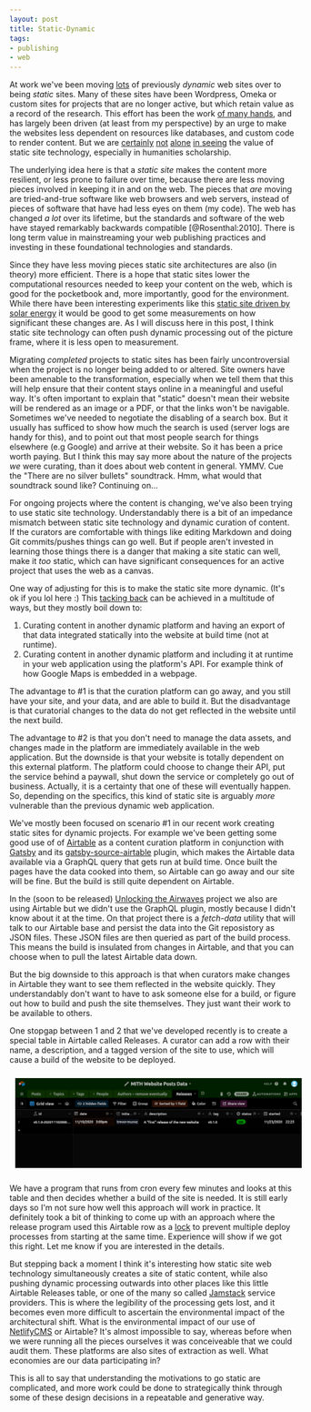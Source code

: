```yaml
---
layout: post
title: Static-Dynamic
tags:
- publishing
- web
---
```


At work we've been moving [lots](https://archive.mith.umd.edu) of previously
*dynamic* web sites over to being *static* sites. Many of these sites have been
Wordpress, Omeka or custom sites for projects that are no longer active, but
which retain value as a record of the research. This effort has been the work
[of many hands](https://mith.umd.edu/news/things-look-different-around-here),
and has largely been driven (at least from my perspective) by an urge to make
the websites less dependent on resources like databases, and custom code to
render content. But we are
[certainly](http://www.digitalhumanities.org/dhq/vol/13/1/000411/000411.html)
[not](https://minicomp.github.io/wax/about/)
[alone](https://programminghistorian.org/en/lessons/building-static-sites-with-jekyll-github-pages)
[in
seeing](https://matthewlincoln.net/2019/12/19/digital-humanities-handbook.html)
the value of static site technology, especially in humanities scholarship.

The underlying idea here is that a *static site* makes the content more
resilient, or less prone to failure over time, because there are less moving
pieces involved in keeping it in and on the web. The pieces that *are* moving
are tried-and-true software like web browsers and web servers, instead of
pieces of software that have had less eyes on them (my code). The web has
changed *a lot* over its lifetime, but the standards and software of the web
have stayed remarkably backwards compatible [@Rosenthal:2010]. There is long
term value in mainstreaming your web publishing practices and investing in
these foundational technologies and standards.

Since they have less moving pieces static site architectures are also (in
theory) more efficient. There is a hope that static sites lower the
computational resources needed to keep your content on the web, which is good
for the pocketbook and, more importantly, good for the environment. While there
have been interesting experiments like this [static site driven by solar
energy](https://solar.lowtechmagazine.com/2018/09/how-to-build-a-lowtech-website/)
it would be good to get some measurements on how significant these changes are.
As I will discuss here in this post, I think static site technology can often
push dynamic processing out of the picture frame, where it is less open to
measurement.

Migrating *completed* projects to static sites has been fairly uncontroversial
when the project is no longer being added to or altered. Site owners have been
amenable to the transformation, especially when we tell them that this will
help ensure that their content stays online in a meaningful and useful way.
It's often important to explain that "static" doesn't mean their website will
be rendered as an image or a PDF, or that the links won't be navigable.
Sometimes we've needed to negotiate the disabling of a search box. But it
usually has sufficed to show how much the search is used (server logs are handy
for this), and to point out that most people search for things elsewhere (e.g
Google) and arrive at their website. So it has been a price worth paying. But
I think this may say more about the nature of the projects *we* were curating,
than it does about web content in general. YMMV. Cue the "There are no silver
bullets" soundtrack. Hmm, what would that soundtrack sound like? Continuing
on...

For ongoing projects where the content is changing, we've also been trying to
use static site technology. Understandably there is a bit of an impedance
mismatch between static site technology and dynamic curation of content. If the
curators are comfortable with things like editing Markdown and doing Git
commits/pushes things can go well. But if people aren't invested in learning
those things there is a danger that making a site static can well, make it
*too* static, which can have significant consequences for an active project
that uses the web as a canvas.

One way of adjusting for this is to make the static site more dynamic. (It's ok
if you lol here :) This [tacking
back](https://en.wikipedia.org/wiki/Tacking_(sailing)) can be achieved in
a multitude of ways, but they mostly boil down to:

1. Curating content in another dynamic platform and having an export of that data integrated statically into the website at build time (not at runtime).
2. Curating content in another dynamic platform and including it at runtime in your   web application using the platform's API. For example think of how Google Maps is embedded in a webpage.

The advantage to #1 is that the curation platform can go away, and you still
have your site, and your data, and are able to build it. But the disadvantage
is that curatorial changes to the data do not get reflected in the website
until the next build.

The advantage to #2 is that you don't need to manage the data assets, and
changes made in the platform are immediately available in the web application.
But the downside is that your website is totally dependent on this external
platform. The platform could choose to change their API, put the service behind
a paywall, shut down the service or completely go out of business. Actually, it
is a certainty that one of these will eventually happen. So, depending on the
specifics, this kind of static site is arguably *more* vulnerable than the
previous dynamic web application.

We've mostly been focused on scenario #1 in our recent work creating static
sites for dynamic projects. For example we've been getting some good use of of
[Airtable](https://airtable.com) as a content curation platform in conjunction
with [Gatsby](https://www.gatsbyjs.com) and its
[gatsby-source-airtable](https://www.gatsbyjs.com/plugins/gatsby-source-airtable/)
plugin, which makes the Airtable data available via a GraphQL query that gets
run at build time. Once built the pages have the data cooked into them, so
Airtable can go away and our site will be fine. But the build is still quite
dependent on Airtable.

In the (soon to be released) [Unlocking the
Airwaves](https://mith.umd.edu/research/unlocking-the-airwaves/) project we
also are using Airtable but we didn't use the GraphQL plugin, mostly because
I didn't know about it at the time. On that project there is a *fetch-data*
utility that will talk to our Airtable base and persist the data into the Git
reposistory as JSON files. These JSON files are then queried as part of the
build process. This means the build is insulated from changes in Airtable, and
that you can choose when to pull the latest Airtable data down.

But the big downside to this approach is that when curators make changes in
Airtable they want to see them reflected in the website quickly. They
understandably don't want to have to ask someone else for a build, or figure
out how to build and push the site themselves. They just want their work to be
available to others.

One stopgap between 1 and 2 that we've developed recently is to create
a special table in Airtable called Releases. A curator can add a row with their
name, a description, and a tagged version of the site to use, which will cause
a build of the website to be deployed.

<a href="/images/static-dynamic.png"><img style="margin: 10px;" class="img-responsive" src="/images/static-dynamic.png"></a>

We have a program that runs from cron every few minutes and looks at this table
and then decides whether a build of the site is needed. It is still early days
so I'm not sure how well this approach will work in practice. It definitely
took a bit of thinking to come up with an approach where the release program
used this Airtable row as
a [lock](https://en.wikipedia.org/wiki/Mutual_exclusion) to prevent multiple
deploy processes from starting at the same time. Experience will show if we got
this right. Let me know if you are interested in the details.

But stepping back a moment I think it's interesting how static site web
technology simultaneously creates a site of static content, while also pushing
dynamic processing outwards into other places like this little Airtable
Releases table, or one of the many so called [Jamstack](https://jamstack.org/)
service providers. This is where the legibility of the processing gets lost,
and it becomes even more difficult to ascertain the environmental impact of the
architectural shift. What is the environmental impact of our use of
[NetlifyCMS](https://www.netlifycms.org/) or Airtable? It's almost impossible
to say, whereas before when we were running all the pieces ourselves it was
conceiveable that we could audit them. These platforms are also sites of
extraction as well. What economies are our data participating in?

This is all to say that understanding the motivations to go static are
complicated, and more work could be done to strategically think through some of
these design decisions in a repeatable and generative way.

